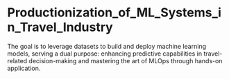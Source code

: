 # Productionization_of_ML_Systems_in_Travel_Industry
The goal is to leverage datasets to build and deploy machine learning models, serving a dual purpose: enhancing predictive capabilities in travel-related decision-making and mastering the art of MLOps through hands-on application.
